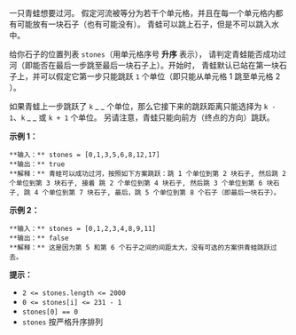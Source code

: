 一只青蛙想要过河。 假定河流被等分为若干个单元格，并且在每一个单元格内都有可能放有一块石子（也有可能没有）。 青蛙可以跳上石子，但是不可以跳入水中。

给你石子的位置列表 `stones`（用单元格序号 **升序** 表示）， 请判定青蛙能否成功过河（即能否在最后一步跳至最后一块石子上）。开始时，
青蛙默认已站在第一块石子上，并可以假定它第一步只能跳跃 `1` 个单位（即只能从单元格 1 跳至单元格 2 ）。

如果青蛙上一步跳跃了 `k` _ _ 个单位，那么它接下来的跳跃距离只能选择为 `k - 1`、`k` _ _ 或 `k + 1` 个单位。
另请注意，青蛙只能向前方（终点的方向）跳跃。



**示例 1：**

    
    
    **输入：** stones = [0,1,3,5,6,8,12,17]
    **输出：** true
    **解释：** 青蛙可以成功过河，按照如下方案跳跃：跳 1 个单位到第 2 块石子, 然后跳 2 个单位到第 3 块石子, 接着 跳 2 个单位到第 4 块石子, 然后跳 3 个单位到第 6 块石子, 跳 4 个单位到第 7 块石子, 最后，跳 5 个单位到第 8 个石子（即最后一块石子）。

**示例 2：**

    
    
    **输入：** stones = [0,1,2,3,4,8,9,11]
    **输出：** false
    **解释：** 这是因为第 5 和第 6 个石子之间的间距太大，没有可选的方案供青蛙跳跃过去。



**提示：**

  * `2 <= stones.length <= 2000`
  * `0 <= stones[i] <= 231 - 1`
  * `stones[0] == 0`
  * `stones` 按严格升序排列


